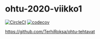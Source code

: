 # ohtu-2020-viikko1
[![CircleCI](https://circleci.com/gh/TerhiRoksa/ohtu-2020-viikko1.svg?style=svg)](https://circleci.com/gh/TerhiRoksa/ohtu-2020-viikko1)
[![codecov](https://codecov.io/gh/TerhiRoksa/ohtu-2020-viikko1/branch/master/graph/badge.svg)](https://codecov.io/gh/TerhiRoksa/ohtu-2020-viikko1)

https://github.com/TerhiRoksa/ohtu-tehtavat

